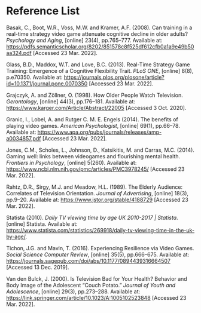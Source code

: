 # Reference List

Basak, C., Boot, W.R., Voss, M.W. and Kramer, A.F. (2008). Can training in a real-time strategy video game attenuate cognitive decline in older adults? _Psychology and Aging_, \[online] 23(4), pp.765–777. Available at: https://pdfs.semanticscholar.org/8202/851578c8f525df612cfb0a1a9e49b50aa324.pdf \[Accessed 23 Mar. 2022].

Glass, B.D., Maddox, W.T. and Love, B.C. (2013). Real-Time Strategy Game Training: Emergence of a Cognitive Flexibility Trait. _PLoS ONE_, \[online] 8(8), p.e70350. Available at: https://journals.plos.org/plosone/article?id=10.1371/journal.pone.0070350 \[Accessed 23 Mar. 2022].

Grajczyk, A. and Zöllner, O. (1998). How Older People Watch Television. _Gerontology_, \[online] 44(3), pp.176–181. Available at: https://www.karger.com/Article/Abstract/22005 \[Accessed 3 Oct. 2020].

Granic, I., Lobel, A. and Rutger C. M. E. Engels (2014). The benefits of playing video games. _American Psychologist_, \[online] 69(1), pp.66–78. Available at: https://www.apa.org/pubs/journals/releases/amp-a0034857.pdf \[Accessed 23 Mar. 2022].

Jones, C.M., Scholes, L., Johnson, D., Katsikitis, M. and Carras, M.C. (2014). Gaming well: links between videogames and flourishing mental health. _Frontiers in Psychology_, \[online] 5(260). Available at: https://www.ncbi.nlm.nih.gov/pmc/articles/PMC3978245/ \[Accessed 23 Mar. 2022].

Rahtz, D.R., Sirgy, M.J. and Meadow, H.L. (1989). The Elderly Audience: Correlates of Television Orientation. _Journal of Advertising_, \[online] 18(3), pp.9–20. Available at: https://www.jstor.org/stable/4188729 \[Accessed 23 Mar. 2022].

Statista (2010). _Daily TV viewing time by age UK 2010-2017 | Statista_. \[online] Statista. Available at: https://www.statista.com/statistics/269918/daily-tv-viewing-time-in-the-uk-by-age/.

Tichon, J.G. and Mavin, T. (2016). Experiencing Resilience via Video Games. _Social Science Computer Review_, \[online] 35(5), pp.666–675. Available at: https://journals.sagepub.com/doi/abs/10.1177/0894439316664507 \[Accessed 13 Dec. 2019].

Van den Bulck, J. (2000). Is Television Bad for Your Health? Behavior and Body Image of the Adolescent “Couch Potato.” _Journal of Youth and Adolescence_, \[online] 29(3), pp.273–288. Available at: https://link.springer.com/article/10.1023/A:1005102523848 \[Accessed 23 Mar. 2022].
